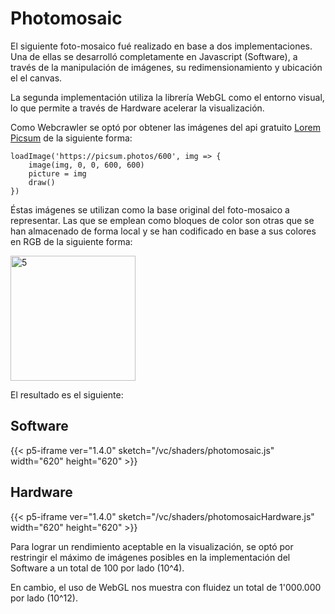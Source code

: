 # Photomosaic
El siguiente foto-mosaico fué realizado en base a dos implementaciones. Una de ellas se desarrolló completamente en Javascript (Software), a través de la manipulación de imágenes, su redimensionamiento y ubicación el el canvas.

La segunda implementación utiliza la librería WebGL como el entorno visual, lo que permite a través de Hardware acelerar la visualización.


Como Webcrawler se optó por obtener las imágenes del api gratuito [Lorem Picsum](https://picsum.photos/) de la siguiente forma:

<pre><code>loadImage('https://picsum.photos/600', img => {
    image(img, 0, 0, 600, 600)
    picture = img
    draw()
})
</code></pre>

Éstas imágenes se utilizan como la base original del foto-mosaico a representar. Las que se emplean como bloques de color son otras que se han almacenado de forma local y se han codificado en base a sus colores en RGB de la siguiente forma:

<img src="https://i.ibb.co/72Nm5kQ/images-Codified.png" alt="5" border="0" width="200px">

El resultado es el siguiente:

## Software
{{< p5-iframe ver="1.4.0" sketch="/vc/shaders/photomosaic.js" width="620" height="620" >}}

## Hardware
{{< p5-iframe ver="1.4.0" sketch="/vc/shaders/photomosaicHardware.js" width="620" height="620" >}}

Para lograr un rendimiento aceptable en la visualización, se optó por restringir el máximo de imágenes posibles en la implementación del Software a un total de 100 por lado (10^4).

En cambio, el uso de WebGL nos muestra con fluidez un total de 1'000.000 por lado (10^12).
